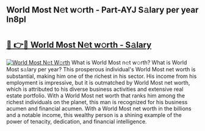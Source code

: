 ## World Most N𝚎t w𝚘rth - Part-AYJ S𝚊lary per year ln8pl

# <h2><a href="http://gc1fh1.nevu.top/?p=World+Most">🔗 👉🔴 World Most N𝚎t w𝚘rth - S𝚊lary</a></h2>

[![World Most N𝚎t W𝚘rth](https://i.imgur.com/Oavwk0R.jpeg)](http://gc1fh1.nevu.top/?p=World+Most)
What is World Most n𝚎t w𝚘rth? What is World Most s𝚊lary per year?
This prosperous individual's World Most net worth is substantial, making him one of the richest in his sector. His income from his employment is impressive, but it is outmatched by World Most net worth, which is attributed to his diverse business activities and extensive real estate portfolio. With a World Most net worth that ranks him among the richest individuals on the planet, this man is recognized for his business acumen and financial acumen. With a World Most net worth in the billions and a notable income, this wealthy person is a shining example of the power of tenacity, dedication, and financial intelligence.

